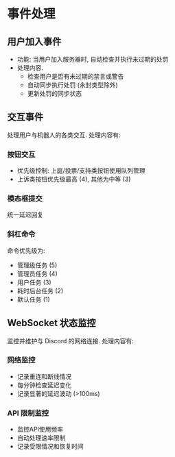 # 事件处理

## 用户加入事件

- 功能: 当用户加入服务器时, 自动检查并执行未过期的处罚
- 处理内容.
  - 检查用户是否有未过期的禁言或警告
  - 自动同步执行处罚 (永封类型除外)
  - 更新处罚的同步状态

## 交互事件

处理用户与机器人的各类交互. 处理内容有:

### 按钮交互

- 优先级控制: 上庭/投票/支持类按钮使用队列管理
- 上诉类按钮优先级最高 (4), 其他为中等 (3)

### 模态框提交

统一延迟回复

### 斜杠命令

命令优先级为:

- 管理级任务 (5)
- 管理员任务 (4)
- 用户任务 (3)
- 耗时后台任务 (2)
- 默认任务 (1)

## WebSocket 状态监控

监控并维护与 Discord 的网络连接. 处理内容有:

### 网络监控

- 记录重连和断线情况
- 每分钟检查延迟变化
- 记录显著的延迟波动 (>100ms)

### API 限制监控

- 监控API使用频率
- 自动处理速率限制
- 记录受限情况和恢复时间
